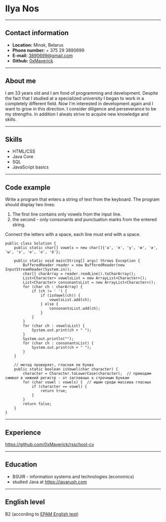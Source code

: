 # Ilya Nos
***
## Contact information
* **Location:** Minsk, Belarus
* **Phone number:** + 375 29 3890699
* **E-mail:** 3890699@gmail.com
* **Github:** [0xMaverick](https://github.com/0xMaverick)
***
## About me
I am 33 years old and I am fond of programming and development. Despite the fact that I studied at a specialized university I began to work in a completely different field. Now I'm interested in development again and I want to grow in this direction. I consider diligence and perseverance to be my strengths. In addition I alwats strive to acquire new knowledge and skills.
***
## Skills
* HTML/CSS
* Java Core
* SQL
* JavaScript basics
***
## Code example
Write a program that enters a string of text from the keyboard.
The program should display two lines:
1. The first line contains only vowels from the input line.
2. the second - only consonants and punctuation marks from the entered string.
   
Connect the letters with a space, each line must end with a space.
```
public class Solution {
    public static char[] vowels = new char[]{'а', 'я', 'у', 'ю', 'и', 'ы', 'э', 'е', 'о', 'ё'};

    public static void main(String[] args) throws Exception {
        BufferedReader reader = new BufferedReader(new InputStreamReader(System.in));
        char[] charArray = reader.readLine().toCharArray();
        List<Character> vowelsList = new ArrayList<Character>();
        List<Character> consonantsList = new ArrayList<Character>();
        for (char ch : charArray) {
            if (ch != ' ') {
                if (isVowel(ch)) {
                    vowelsList.add(ch);
                } else {
                    consonantsList.add(ch);
                }
            }
        }
        for (char ch : vowelsList) {
            System.out.print(ch + " ");
        }
        System.out.println("");
        for (char ch : consonantsList) {
            System.out.print(ch + " ");
        }
    }

    // метод проверяет, гласная ли буква
    public static boolean isVowel(char character) {
        character = Character.toLowerCase(character);  // приводим символ в нижний регистр - от заглавных к строчным буквам
        for (char vowel : vowels) {  // ищем среди массива гласных
            if (character == vowel) {
                return true;
            }
        }
        return false;
    }
}
```
***
## Experience
https://github.com/0xMaverick/rsschool-cv
***
## Education
* BSUIR - information systems and technologies (economics)
* studied Java at https://javarush.com
***
## English level
B2 (according to [EPAM English test](https://examinator.epam.com/Main/PersonalAssignments))

